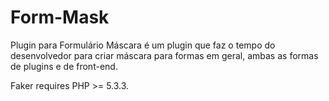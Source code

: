 # Form-Mask
Plugin para Formulário Máscara é um plugin que faz o tempo do desenvolvedor para criar máscara para formas em geral, ambas as formas de plugins e de front-end.

Faker requires PHP >= 5.3.3.
